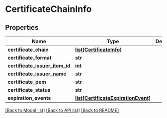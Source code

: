 # CertificateChainInfo

## Properties
Name | Type | Description | Notes
------------ | ------------- | ------------- | -------------
**certificate_chain** | [**list[CertificateInfo]**](CertificateInfo.md) |  | [optional] 
**certificate_format** | **str** |  | [optional] 
**certificate_issuer_item_id** | **int** |  | [optional] 
**certificate_issuer_name** | **str** |  | [optional] 
**certificate_pem** | **str** |  | [optional] 
**certificate_status** | **str** |  | [optional] 
**expiration_events** | [**list[CertificateExpirationEvent]**](CertificateExpirationEvent.md) |  | [optional] 

[[Back to Model list]](../README.md#documentation-for-models) [[Back to API list]](../README.md#documentation-for-api-endpoints) [[Back to README]](../README.md)


